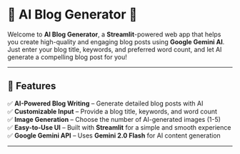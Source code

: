 # 📝 AI Blog Generator 🚀  

Welcome to **AI Blog Generator**, a **Streamlit**-powered web app that helps you create high-quality and engaging blog posts using **Google Gemini AI**. Just enter your blog title, keywords, and preferred word count, and let AI generate a compelling blog post for you!  

---

## 🎯 Features  

✅ **AI-Powered Blog Writing** – Generate detailed blog posts with AI  
✅ **Customizable Input** – Provide a blog title, keywords, and word count  
✅ **Image Generation** – Choose the number of AI-generated images (1-5)  
✅ **Easy-to-Use UI** – Built with **Streamlit** for a simple and smooth experience  
✅ **Google Gemini API** – Uses **Gemini 2.0 Flash** for AI content generation  

---


